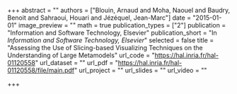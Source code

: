 +++
abstract = ""
authors = ["Blouin, Arnaud and Moha, Naouel and Baudry, Benoit and Sahraoui, Houari and Jézéquel, Jean-Marc"]
date = "2015-01-01"
image_preview = ""
math = true
publication_types = ["2"]
publication = "Information and Software Technology, Elsevier"
publication_short = "In *Information and Software Technology, Elsevier*"
selected = false
title = "Assessing the Use of Slicing-based Visualizing Techniques on the Understanding of Large Metamodels"
url_code = "https://hal.inria.fr/hal-01120558"
url_dataset = ""
url_pdf = "https://hal.inria.fr/hal-01120558/file/main.pdf"
url_project = ""
url_slides = ""
url_video = ""

+++
